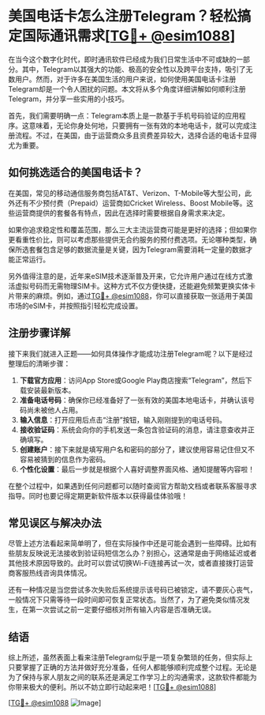 # 美国电话卡怎么注册Telegram？轻松搞定国际通讯需求[[TG💪+ @esim1088](https://t.me/s/esim1088)]

在当今这个数字化时代，即时通讯软件已经成为我们日常生活中不可或缺的一部分。其中，Telegram以其强大的功能、极高的安全性以及跨平台支持，吸引了无数用户。然而，对于许多在美国生活的用户来说，如何使用美国电话卡注册Telegram却是一个令人困扰的问题。本文将从多个角度详细讲解如何顺利注册Telegram，并分享一些实用的小技巧。

首先，我们需要明确一点：Telegram本质上是一款基于手机号码验证的应用程序。这意味着，无论你身处何地，只要拥有一张有效的本地电话卡，就可以完成注册流程。不过，在美国，由于运营商众多且资费差异较大，选择合适的电话卡显得尤为重要。

## 如何挑选适合的美国电话卡？

在美国，常见的移动通信服务商包括AT&T、Verizon、T-Mobile等大型公司，此外还有不少预付费（Prepaid）运营商如Cricket Wireless、Boost Mobile等。这些运营商提供的套餐各有特点，因此在选择时需要根据自身需求来决定。

如果你追求稳定性和覆盖范围，那么三大主流运营商可能是更好的选择；但如果你更看重性价比，则可以考虑那些提供无合约服务的预付费选项。无论哪种类型，确保所选套餐包含足够的数据流量是关键，因为Telegram需要消耗一定量的数据才能正常运行。

另外值得注意的是，近年来eSIM技术逐渐普及开来，它允许用户通过在线方式激活虚拟号码而无需物理SIM卡。这种方式不仅方便快捷，还能避免频繁更换实体卡片带来的麻烦。例如，通过[TG💪+ @esim1088](https://t.me/s/esim1088)，你可以直接获取一张适用于美国市场的eSIM卡，并按照指引轻松完成设置。

## 注册步骤详解

接下来我们就进入正题——如何具体操作才能成功注册Telegram呢？以下是经过整理后的清晰步骤：

1. **下载官方应用**：访问App Store或Google Play商店搜索“Telegram”，然后下载安装最新版本。
2. **准备电话号码**：确保你已经准备好了一张有效的美国本地电话卡，并确认该号码尚未被他人占用。
3. **输入信息**：打开应用后点击“注册”按钮，输入刚刚提到的电话号码。
4. **接收验证码**：系统会向你的手机发送一条包含验证码的消息，请注意查收并正确填写。
5. **创建账户**：接下来就是填写用户名和密码的部分了，建议使用容易记住但又不容易被猜到的信息作为密码。
6. **个性化设置**：最后一步就是根据个人喜好调整界面风格、通知提醒等内容啦！

在整个过程中，如果遇到任何问题都可以随时查阅官方帮助文档或者联系客服寻求指导。同时也要记得定期更新软件版本以获得最佳体验哦！

## 常见误区与解决办法

尽管上述方法看起来简单明了，但在实际操作中还是可能会遇到一些障碍。比如有些朋友反映说无法接收到验证码短信怎么办？别担心，这通常是由于网络延迟或者其他技术原因导致的。此时可以尝试切换Wi-Fi连接再试一次，或者直接拨打运营商客服热线咨询具体情况。

还有一种情况是当您尝试多次失败后系统提示该号码已被锁定，请不要灰心丧气，一般情况下只需等待一段时间即可恢复正常状态。当然了，为了避免类似情况发生，在第一次尝试之前一定要仔细核对所有输入内容是否准确无误。

## 结语

综上所述，虽然表面上看来注册Telegram似乎是一项复杂繁琐的任务，但实际上只要掌握了正确的方法并做好充分准备，任何人都能够顺利完成整个过程。无论是为了保持与家人朋友之间的联系还是满足工作学习上的沟通需求，这款软件都能为你带来极大的便利。所以不妨立即行动起来吧！[[TG💪+ @esim1088](https://t.me/s/esim1088)]

[[TG💪+ @esim1088](https://t.me/s/esim1088) ![Image](https://i.postimg.cc/4NQfJmqS/Snipaste-2025-05-13-00-14-12.png)]
